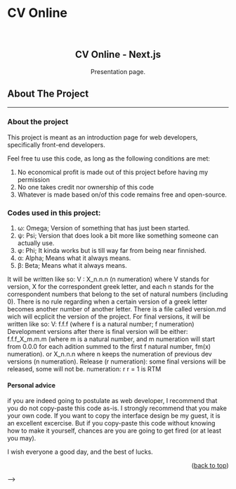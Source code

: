 # CV Online

<a name="readme-top"></a>





<!-- PROJECT LOGO -->
<br />
<div align="center">
    

  <h2 align="center">CV Online - Next.js</h2>

  <p align="center">
    Presentation page.
    
  </p>
</div>


## About The Project
<hr>
<h3> About the project</h3>

This project is meant as an introduction page for web developers, specifically front-end developers.

Feel free tu use this code, as long as the following conditions are met:

<ol>
<li>No economical profit is made out of this project before having my permission</li>
<li>No one takes credit nor ownership of this code</li>
<li>Whatever is made based on/of this code remains free and open-source.</li>

</ol>

<h3>Codes used in this project:</h3>
<ol>
<li>ω: Omega; Version of something that has just been started.</li>
<li>ψ: Psi; Version that does look a bit more like something someone can actually use.</li>
<li>φ: Phi; It kinda works but is till way far from being near finnished. </li>
<li> α: Alpha; Means what it always means.</li>
<li> β: Beta; Means what it always means.</li>
</ol>
It will be written like so:
V : X_n.n.n
(n numeration) where V stands for version, X for the correspondent greek letter, and each n stands for the correspondent numbers that belong to the set of natural numbers (including 0).
There is no rule regarding when a certain version of a greek letter becomes another number of another letter.
There is a file called version.md wich will ecplicit the version of the project. 
For final versions, it will be written like so:
V: f.f.f 
(where f is a natural number; f numeration)
Development versions after there is final version will be either:
f.f.f_X_m.m.m (where m is a natural number, and m numeration will start from 0.0.0 for each adition summed to the first f natural number, fm(x) numeration).   
or 
X_n.n.n 
where n keeps the numeration of previous dev versions (n numeration).
Release (r numeration): 
some final versions will be released, some will not be.
numeration: r
r = 1 is RTM


<h4>Personal advice</h4>
<p>if you are indeed going to postulate as web developer, I recommend that you do not copy-paste this code as-is. I strongly recommend that you make your own code. If you want to copy the interface design be my guest, it is an excellent excercise. But if you copy-paste this code without knowing how to make it yourself, chances are you are going to get fired (or at least you may). </p>

I wish everyone a good day, and the best of lucks.


<p align="right">(<a href="#readme-top">back to top</a>)</p>

-->


